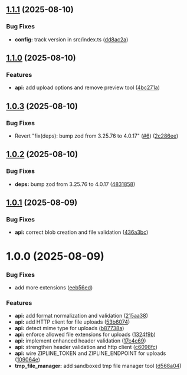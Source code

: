 ## [1.1.1](https://github.com/dorogoy/zipline-mcp/compare/v1.1.0...v1.1.1) (2025-08-10)


### Bug Fixes

* **config:** track version in src/index.ts ([dd8ac2a](https://github.com/dorogoy/zipline-mcp/commit/dd8ac2a5802e955ad6a9ee2e2478a2cd0c19e4b4))

## [1.1.0](https://github.com/dorogoy/zipline-mcp/compare/v1.0.3...v1.1.0) (2025-08-10)


### Features

* **api:** add upload options and remove preview tool ([4bc271a](https://github.com/dorogoy/zipline-mcp/commit/4bc271adc9f0742b9ffe017e2a662473e51b304e))

## [1.0.3](https://github.com/dorogoy/zipline-mcp/compare/v1.0.2...v1.0.3) (2025-08-10)


### Bug Fixes

* Revert "fix(deps): bump zod from 3.25.76 to 4.0.17" ([#6](https://github.com/dorogoy/zipline-mcp/issues/6)) ([2c286ee](https://github.com/dorogoy/zipline-mcp/commit/2c286eee6c6dafa93a22adb9d457031d13ec7487))

## [1.0.2](https://github.com/dorogoy/zipline-mcp/compare/v1.0.1...v1.0.2) (2025-08-10)


### Bug Fixes

* **deps:** bump zod from 3.25.76 to 4.0.17 ([4831858](https://github.com/dorogoy/zipline-mcp/commit/4831858c24965d4416449aff6f2b1195f18a7ba9))

## [1.0.1](https://github.com/dorogoy/zipline-mcp/compare/v1.0.0...v1.0.1) (2025-08-09)


### Bug Fixes

* **api:** correct blob creation and file validation ([436a3bc](https://github.com/dorogoy/zipline-mcp/commit/436a3bc6ade63712b604b6c5c42ceaa518ece657))

# 1.0.0 (2025-08-09)


### Bug Fixes

* add more extensions ([eeb56ed](https://github.com/dorogoy/zipline-mcp/commit/eeb56ed0de4999bf63803bc5501b09766831dcc7))


### Features

* **api:** add format normalization and validation ([215aa38](https://github.com/dorogoy/zipline-mcp/commit/215aa386255e72db572d3de693e94c677d69054f))
* **api:** add HTTP client for file uploads ([53b6074](https://github.com/dorogoy/zipline-mcp/commit/53b607470ea8ecf03d828809c119807eb1d797f4))
* **api:** detect mime type for uploads ([b87738a](https://github.com/dorogoy/zipline-mcp/commit/b87738a7106a2a075ae9a06a50be0604d4a0149c))
* **api:** enforce allowed file extensions for uploads ([1324f9b](https://github.com/dorogoy/zipline-mcp/commit/1324f9bc9f5244b112b630fcfe4b7956c76f30ca))
* **api:** implement enhanced header validation ([17c4c69](https://github.com/dorogoy/zipline-mcp/commit/17c4c695b7c2d3744f1e2e3f1e9cb60e658d2364))
* **api:** strengthen header validation and http client ([c6098fc](https://github.com/dorogoy/zipline-mcp/commit/c6098fc8c18cb799973a5e2ee22172b4ca544e36))
* **api:** wire ZIPLINE_TOKEN and ZIPLINE_ENDPOINT for uploads ([109064e](https://github.com/dorogoy/zipline-mcp/commit/109064e6378ee7f00757c4851edc8ab524772b0f))
* **tmp_file_manager:** add sandboxed tmp file manager tool ([d568a04](https://github.com/dorogoy/zipline-mcp/commit/d568a04252614ba9b4803d5858c63f3c47ab0bf9))

